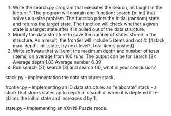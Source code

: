 1.	Write the search.py program that executes the search, as taught in the lecture *. The program will contain one function: search (n: int) that solves a n-size problem. The function prints the initial (random) state and returns the target state. The function will check whether a given state is a target state after it is pulled out of the data structure.
2.	Modify the data structure to save the number of states stored in the structure. As a result, the frontier will include 5 items and not 4:
 ]#stack, max. depth, init. state, try next level?, total items pushed]
3.	Write software that will emit the maximum depth and number of tests (items) on average from 100 runs. The output can be for search (2):
Average depth 1.83
Average number 6.39
4.	Run search (2), search (3) and search (4), 
what is your conclusion?

stack.py – implementation the data structure: stack.

frontier.py – Implementing an ID data structure: an "elaborate" stack - a stack that stores states up to depth of search d. when it is depleted it re-claims the initial state and increases d by 1.


state.py – Implementing an nXn N-Puzzle mode.
